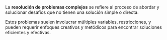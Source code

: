La **resolución de problemas complejos** se refiere al proceso de abordar y solucionar desafíos que no tienen una solución simple o directa. 

Estos problemas suelen involucrar múltiples variables, restricciones, y pueden requerir enfoques creativos y metódicos para encontrar soluciones eficientes y efectivas.